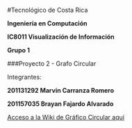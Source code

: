 #Tecnológico de Costa Rica

**Ingeniería en Computación**

**IC8011 Visualización de Información**

**Grupo 1**

###Proyecto 2 - Grafo Circular

Integrantes:


**201131292 Marvin Carranza Romero**

**201157035 Brayan Fajardo Alvarado**

[Acceso a la Wiki de Gráfico Circular aquí](https://github.com/brayanfa07/GrafoCircular/wiki/Grafo-Circular-%5Bclass-CircGraph%5D)
